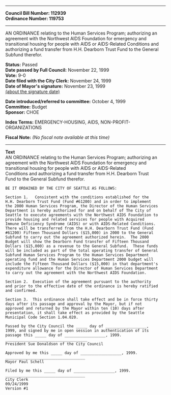* * * * *  
  
**Council Bill Number: [](#h0)[](#h2)112939**   
**Ordinance Number: 119753**  
  
* * * * *  
  
AN ORDINANCE relating to the Human Services Program; authorizing an agreement with the Northwest AIDS Foundation for emergency and transitional housing for people with AIDS or AIDS-Related Conditions and authorizing a fund transfer from H.H. Dearborn Trust Fund to the General Subfund therefor.  
  
**Status:** Passed   
**Date passed by Full Council:** November 22, 1999   
**Vote:** 9-0   
**Date filed with the City Clerk:** November 24, 1999   
**Date of Mayor's signature:** November 23, 1999   
[(about the signature date)](/~public/approvaldate.htm)   
  
  
**Date introduced/referred to committee:** October 4, 1999   
**Committee:** Budget   
**Sponsor:** CHOE   
  
**Index Terms:** EMERGENCY-HOUSING, AIDS, NON-PROFIT-ORGANIZATIONS  
  
**Fiscal Note:** *(No fiscal note available at this time)*  
  
* * * * *  
  
**Text**  
    AN ORDINANCE relating to the Human Services Program; authorizing an  
    agreement with the Northwest AIDS Foundation for emergency and  
    transitional housing for people with AIDS or AIDS-Related  
    Conditions and authorizing a fund transfer from H.H. Dearborn Trust  
    Fund to the General Subfund therefor.  
  
    BE IT ORDAINED BY THE CITY OF SEATTLE AS FOLLOWS:  
  
    Section 1.   Consistent with the conditions established for the  
    H.H. Dearborn Trust Fund (Fund #61200) and in order to implement  
    the 2000 Human Services Program, the Director of the Human Services  
    Department is hereby authorized for and on behalf of The City of  
    Seattle to execute agreements with the Northwest AIDS Foundation to  
    provide housing and related services for people with Acquired  
    Immune Deficiency Syndrome (AIDS) or with AIDS-Related Conditions.  
    There will be transferred from the H.H. Dearborn Trust Fund (Fund  
    #61200) Fifteen Thousand Dollars ($15,000) in 2000 to the General  
    Subfund to carry out the agreement authorized herein.  The 2000  
    Budget will show the Dearborn Fund transfer of Fifteen Thousand  
    Dollars ($15,000) as a revenue to the General Subfund.  These funds  
    will be included as part of the total operating transfer of General  
    Subfund Human Services Program to the Human Services Department  
    operating fund and the Human Services Department 2000 budget will  
    include the Fifteen Thousand Dollars ($15,000) in that department's  
    expenditure allowance for the Director of Human Services Department  
    to carry out the agreement with the Northwest AIDS Foundation.  
  
    Section 2.  Execution of the agreement pursuant to the authority  
    and prior to the effective date of the ordinance is hereby ratified  
    and confirmed.  
  
    Section 3.  This ordinance shall take effect and be in force thirty  
    days after its passage and approval by the Mayor, but if not  
    approved and returned by the Mayor within ten (10) days after  
    presentation, it shall take effect as provided by the Seattle  
    Municipal Code Section 1.04.020.  
  
    Passed by the City Council the _____ day of __________________,  
    1999, and signed by me in open session in authentication of its  
    passage this _____ day of __________________, 1999.  
    ____________________________________  
    President Sue Donaldson of the City Council  
  
    Approved by me this _____ day of __________________, 1999.  
    ___________________________________  
    Mayor Paul Schell  
  
    Filed by me this _____ day of __________________, 1999.  
    ___________________________________  
    City Clerk  
    09/24/1999  
    Version #1  
